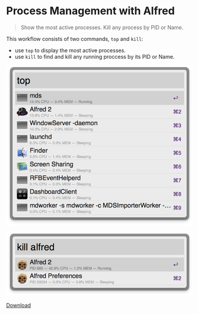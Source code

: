 # Process Management with Alfred

> Show the most active processes. Kill any process by PID or Name.

This workflow consists of two commands, `top` and `kill`:

- use `top` to display the most active processes.
- use `kill` to find and kill any running proccess by its PID or Name.

![Screenshot of "top within Alfred"](screenshot-top.png)

![Screenshot of "kill within Alfred"](screenshot-kill.png)

[Download](Top.alfredworkflow?raw=true)
